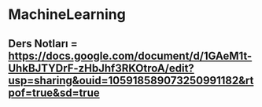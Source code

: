# MachineLearning

## Ders Notları = https://docs.google.com/document/d/1GAeM1t-UhkBJTYDrF-zHbJhf3RKOtroA/edit?usp=sharing&ouid=105918589073250991182&rtpof=true&sd=true